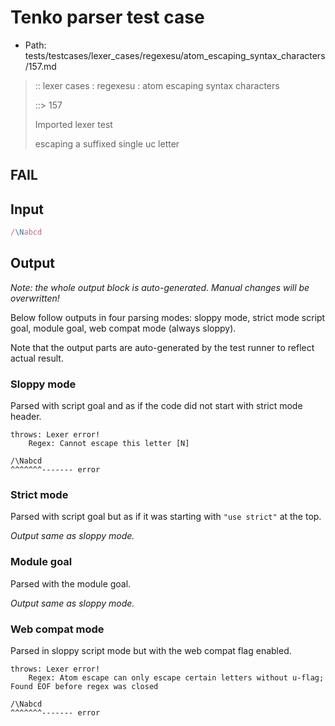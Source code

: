 # Tenko parser test case

- Path: tests/testcases/lexer_cases/regexesu/atom_escaping_syntax_characters/157.md

> :: lexer cases : regexesu : atom escaping syntax characters
>
> ::> 157
>
> Imported lexer test
>
> escaping a suffixed single uc letter

## FAIL

## Input

`````js
/\Nabcd
`````

## Output

_Note: the whole output block is auto-generated. Manual changes will be overwritten!_

Below follow outputs in four parsing modes: sloppy mode, strict mode script goal, module goal, web compat mode (always sloppy).

Note that the output parts are auto-generated by the test runner to reflect actual result.

### Sloppy mode

Parsed with script goal and as if the code did not start with strict mode header.

`````
throws: Lexer error!
    Regex: Cannot escape this letter [N]

/\Nabcd
^^^^^^^------- error
`````

### Strict mode

Parsed with script goal but as if it was starting with `"use strict"` at the top.

_Output same as sloppy mode._

### Module goal

Parsed with the module goal.

_Output same as sloppy mode._

### Web compat mode

Parsed in sloppy script mode but with the web compat flag enabled.

`````
throws: Lexer error!
    Regex: Atom escape can only escape certain letters without u-flag; Found EOF before regex was closed

/\Nabcd
^^^^^^^------- error
`````

